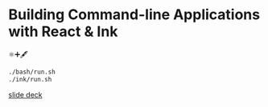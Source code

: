 # Building Command-line Applications with React & Ink
⚛️➕🖋

```bash
./bash/run.sh
./ink/run.sh
```

[slide deck](https://docs.google.com/presentation/d/1kDKr9-EdeDMJvHVo3jUMfHKLiUEjumC2gV4Lx9C-ETs/edit?usp=sharing)
